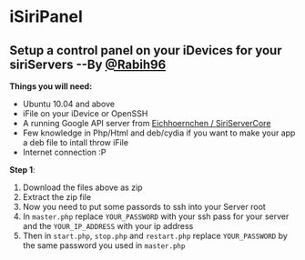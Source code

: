 iSiriPanel
==========

Setup a control panel on your iDevices for your siriServers --By <a href="www.twitter.com/rabih96">@Rabih96</a>
------------------------------------------------------------------------------------------------------------------------
**Things you will need:**
* Ubuntu 10.04 and above
* iFile on your iDevice or OpenSSH
* A running Google API server from <a href="https://github.com/Eichhoernchen/SiriServerCore">Eichhoernchen / SiriServerCore</a>
* Few knowledge in Php/Html and deb/cydia if you want to make your app a deb file to intall throw iFile
* Internet connection :P

**Step 1**:

1. Download the files above as zip
2. Extract the zip file
3. Now you need to put some passords to ssh into your Server root
4. In `master.php` replace `YOUR_PASSWORD` with your ssh pass for your server and the `YOUR_IP_ADDRESS` with your ip address
5. Then in `start.php`, `stop.php` and `restart.php` replace `YOUR_PASSWORD` by the same password you used in `master.php`</li>
